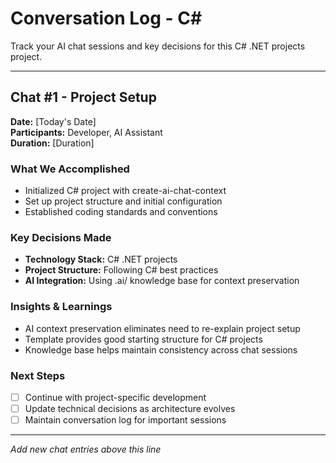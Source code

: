 # Conversation Log - C#

Track your AI chat sessions and key decisions for this C# .NET projects project.

---

## Chat #1 - Project Setup

**Date:** [Today's Date]  
**Participants:** Developer, AI Assistant  
**Duration:** [Duration]

### What We Accomplished
- Initialized C# project with create-ai-chat-context
- Set up project structure and initial configuration
- Established coding standards and conventions

### Key Decisions Made
- **Technology Stack:** C# .NET projects
- **Project Structure:** Following C# best practices
- **AI Integration:** Using .ai/ knowledge base for context preservation

### Insights & Learnings
- AI context preservation eliminates need to re-explain project setup
- Template provides good starting structure for C# projects
- Knowledge base helps maintain consistency across chat sessions

### Next Steps
- [ ] Continue with project-specific development
- [ ] Update technical decisions as architecture evolves  
- [ ] Maintain conversation log for important sessions

---

*Add new chat entries above this line*
